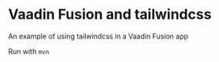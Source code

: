 # Vaadin Fusion and tailwindcss

An example of using tailwindcss in a Vaadin Fusion app

Run with `mvn`
